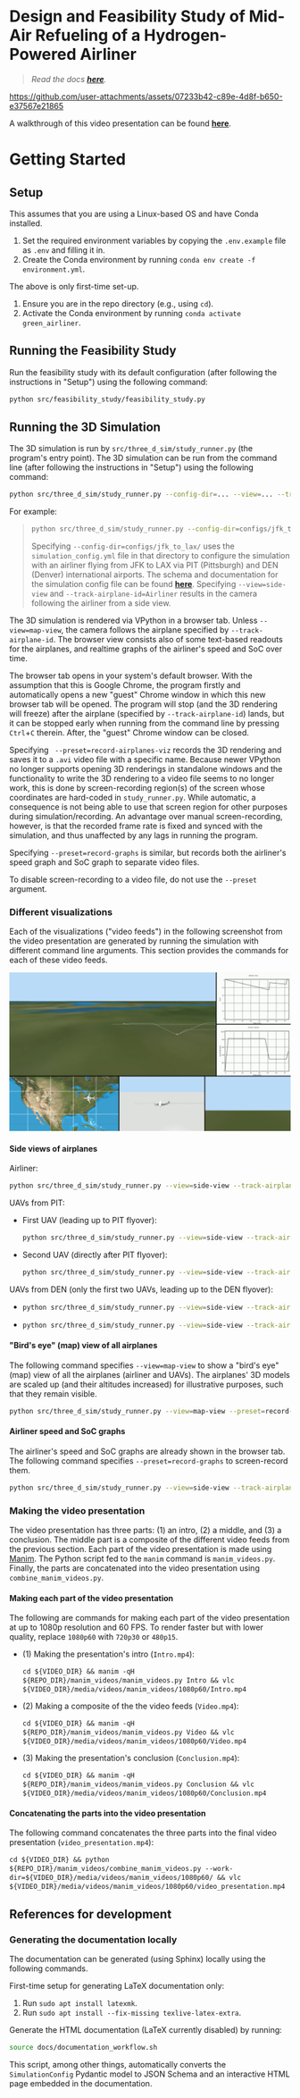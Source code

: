 # Design and Feasibility Study of Mid-Air Refueling of a Hydrogen-Powered Airliner

> *Read the docs [**here**](https://keeganmjgreen.github.io/green_airliner/index.html).*

<!-- Working video link generated by uploading `video_presentation-h264-385kbps-60fps-720p.mp4` into a unsubmitted GH issue as `Video.Presentation.mp4`. -->
https://github.com/user-attachments/assets/07233b42-c89e-4d8f-b650-e37567e21865

A walkthrough of this video presentation can be found [**here**](https://keeganmjgreen.github.io/green_airliner/7_simulation/7_simulation.html).

# Getting Started

## Setup

This assumes that you are using a Linux-based OS and have Conda installed.

1. Set the required environment variables by copying the `.env.example` file as `.env` and filling it in.
2. Create the Conda environment by running `conda env create -f environment.yml`.

The above is only first-time set-up.

1. Ensure you are in the repo directory (e.g., using `cd`).
2. Activate the Conda environment by running `conda activate green_airliner`.

## Running the Feasibility Study

Run the feasibility study with its default configuration (after following the instructions in "Setup") using the following command:

```bash
python src/feasibility_study/feasibility_study.py
```

## Running the 3D Simulation

The 3D simulation is run by `src/three_d_sim/study_runner.py` (the program's entry point). The 3D simulation can be run from the command line (after following the instructions in "Setup") using the following command:

```bash
python src/three_d_sim/study_runner.py --config-dir=... --view=... --track-airplane-id=... --preset=...
```

For example:

> ```bash
> python src/three_d_sim/study_runner.py --config-dir=configs/jfk_to_lax/ --view=side-view --track-airplane-id=Airliner
> ```
> 
> Specifying `--config-dir=configs/jfk_to_lax/` uses the `simulation_config.yml` file in that directory to configure the simulation with an airliner flying from JFK to LAX via PIT (Pittsburgh) and DEN (Denver) international airports. The schema and documentation for the simulation config file can be found [**here**](https://keeganmjgreen.github.io/green_airliner/7_simulation/7_1_configuration.html). Specifying `--view=side-view` and `--track-airplane-id=Airliner` results in the camera following the airliner from a side view.

The 3D simulation is rendered via VPython in a browser tab. Unless `--view=map-view`, the camera follows the airplane specified by `--track-airplane-id`. The browser view consists also of some text-based readouts for the airplanes, and realtime graphs of the airliner's speed and SoC over time.

The browser tab opens in your system's default browser. With the assumption that this is Google Chrome, the program firstly and automatically opens a new "guest" Chrome window in which this new browser tab will be opened. The program will stop (and the 3D rendering will freeze) after the airplane (specified by `--track-airplane-id`) lands, but it can be stopped early when running from the command line by pressing `Ctrl`+`C` therein. After, the "guest" Chrome window can be closed. 

Specifying ` --preset=record-airplanes-viz` records the 3D rendering and saves it to a `.avi` video file with a specific name. Because newer VPython no longer supports opening 3D renderings in standalone windows and the functionality to write the 3D rendering to a video file seems to no longer work, this is done by screen-recording region(s) of the screen whose coordinates are hard-coded in `study_runner.py`. While automatic, a consequence is not being able to use that screen region for other purposes during simulation/recording. An advantage over manual screen-recording, however, is that the recorded frame rate is fixed and synced with the simulation, and thus unaffected by any lags in running the program.

Specifying `--preset=record-graphs` is similar, but records both the airliner's speed graph and SoC graph to separate video files.

To disable screen-recording to a video file, do not use the `--preset` argument.

### Different visualizations

Each of the visualizations ("video feeds") in the following screenshot from the video presentation are generated by running the simulation with different command line arguments. This section provides the commands for each of these video feeds.

![](docs/splash.png)

#### Side views of airplanes

Airliner:

```bash
python src/three_d_sim/study_runner.py --view=side-view --track-airplane-id=Airliner --preset=record-airplanes-viz
```

UAVs from PIT:
  - First UAV (leading up to PIT flyover):
    ```bash
    python src/three_d_sim/study_runner.py --view=side-view --track-airplane-id=PIT_UAV_0 --preset=record-airplanes-viz
    ```
  - Second UAV (directly after PIT flyover):
    ```bash
    python src/three_d_sim/study_runner.py --view=side-view --track-airplane-id=PIT-UAV-1 --preset=record-airplanes-viz
    ```

UAVs from DEN (only the first two UAVs, leading up to the DEN flyover):
  - ```bash
    python src/three_d_sim/study_runner.py --view=side-view --track-airplane-id=DEN-UAV-0 --preset=record-airplanes-viz
    ```
  - ```bash
    python src/three_d_sim/study_runner.py --view=side-view --track-airplane-id=DEN-UAV-1 --preset=record-airplanes-viz
    ```

#### "Bird's eye" (map) view of all airplanes

The following command specifies `--view=map-view` to show a "bird's eye" (map) view of all the airplanes (airliner and UAVs). The airplanes' 3D models are scaled up (and their altitudes increased) for illustrative purposes, such that they remain visible.

```bash
python src/three_d_sim/study_runner.py --view=map-view --preset=record-airplanes-viz
```

#### Airliner speed and SoC graphs

The airliner's speed and SoC graphs are already shown in the browser tab. The following command specifies `--preset=record-graphs` to screen-record them.

```bash
python src/three_d_sim/study_runner.py --view=side-view --track-airplane-id=Airliner --preset=record-graphs
```

### Making the video presentation

The video presentation has three parts: (1) an intro, (2) a middle, and (3) a conclusion. The middle part is a composite of the different video feeds from the previous section. Each part of the video presentation is made using [Manim](https://www.manim.community/). The Python script fed to the `manim` command is `manim_videos.py`. Finally, the parts are concatenated into the video presentation using `combine_manim_videos.py`.

#### Making each part of the video presentation

The following are commands for making each part of the video presentation at up to 1080p resolution and 60 FPS. To render faster but with lower quality, replace `1080p60` with `720p30` or `480p15`.

- (1) Making the presentation's intro (`Intro.mp4`):
  
  ```
  cd ${VIDEO_DIR} && manim -qH ${REPO_DIR}/manim_videos/manim_videos.py Intro && vlc ${VIDEO_DIR}/media/videos/manim_videos/1080p60/Intro.mp4
  ```

- (2) Making a composite of the the video feeds (`Video.mp4`):
  
  ```
  cd ${VIDEO_DIR} && manim -qH ${REPO_DIR}/manim_videos/manim_videos.py Video && vlc ${VIDEO_DIR}/media/videos/manim_videos/1080p60/Video.mp4
  ```

- (3) Making the presentation's conclusion (`Conclusion.mp4`):
  ```
  cd ${VIDEO_DIR} && manim -qH ${REPO_DIR}/manim_videos/manim_videos.py Conclusion && vlc ${VIDEO_DIR}/media/videos/manim_videos/1080p60/Conclusion.mp4
  ```

#### Concatenating the parts into the video presentation

The following command concatenates the three parts into the final video presentation (`video_presentation.mp4`):

```
cd ${VIDEO_DIR} && python ${REPO_DIR}/manim_videos/combine_manim_videos.py --work-dir=${VIDEO_DIR}/media/videos/manim_videos/1080p60/ && vlc ${VIDEO_DIR}/media/videos/manim_videos/1080p60/video_presentation.mp4
```

## References for development

### Generating the documentation locally

The documentation can be generated (using Sphinx) locally using the following commands.

First-time setup for generating LaTeX documentation only:

1. Run `sudo apt install latexmk`.
2. Run `sudo apt install --fix-missing texlive-latex-extra`.

Generate the HTML documentation (LaTeX currently disabled) by running:

```bash
source docs/documentation_workflow.sh
```

This script, among other things, automatically converts the `SimulationConfig` Pydantic model to JSON Schema and an interactive HTML page embedded in the documentation.
